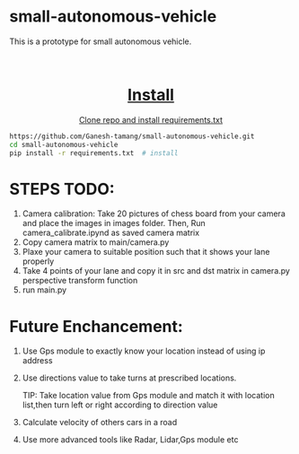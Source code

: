 # small-autonomous-vehicle
This is a prototype for small autonomous vehicle.

<div>
  <p>
    <a align="center" href="https://github.com/Ganesh-tamang/small-autonomous-vehicle" target="_blank">
  </p>

<br>

<div>


# Install

Clone repo and install requirements.txt

```bash
https://github.com/Ganesh-tamang/small-autonomous-vehicle.git
cd small-autonomous-vehicle
pip install -r requirements.txt  # install
```

# STEPS TODO:
1. Camera calibration: Take 20 pictures of chess board from your camera and place the images in images folder. Then, Run camera_calibrate.ipynd as saved camera matrix
2. Copy camera matrix to main/camera.py
3. Plaxe your camera to suitable position such that it shows your lane properly 
4. Take 4 points of your lane and copy it in src and dst matrix in camera.py perspective transform function
5. run main.py

# Future Enchancement:
1. Use Gps module to exactly know your location instead of using ip address
2. Use directions value to take turns at prescribed locations. 
 
    TIP: Take location value from Gps module and match it with location list,then turn left or right according to direction value

3. Calculate velocity of others cars in a road
4. Use more advanced tools like Radar, Lidar,Gps module etc 
